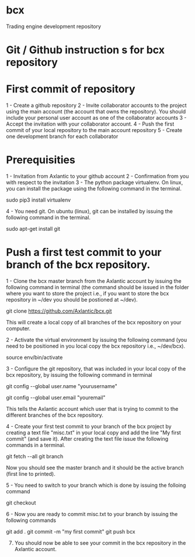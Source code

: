 # bcx
Trading engine development repository
# Git / Github instruction s for bcx repository

# First commit of repository

1 - Create a github repository
2 - Invite collaborator accounts to the project using the main account (the account that owns the repository). You should include your personal user account as one of the collaborator accounts
3 - Accept the invitation with your collaborator account.
4 - Push the first commit of your local repository to the main account repository
5 - Create one development branch for each collaborator
 

# Prerequisities

1 - Invitation from Axlantic to your github account
2 - Confirmation from you with respect to the invitation
3 - The python package virtualenv. On linux, you can install the package using the following command in the terminal.

sudo pip3 install virtualenv 

4 - You need git. On ubuntu (linux), git can be installed by issuing the following command in the terminal.

sudo apt-get install git 

# Push a first test commit to your branch of the bcx repository.

1 - Clone the bcx master branch from the Axlantic account by issuing the following command in terminal (the command should be issued in the folder where you want to store the project i.e., if you want to store the bcx repository in ~/dev you should be postioned at ~/dev).

git clone https://github.com/Axlantic/bcx.git

This will create a local copy of all branches of the bcx repository on your computer.

2 - Activate the virtual environment by issuing the following command (you need to be positioned in you local copy the bcx repository i.e., ~/dev/bcx).

source env/bin/activate

3 - Configure the git repository, that was included in your local copy of the bcx repository, by issuing the following command in terminal

git config --global user.name "yourusername"

git config --global user.email "youremail"

This tells the Axlantic account which user that is trying to commit to the different branches of the bcx repository.
  
4 - Create your first test commit to your branch of the bcx project by creating a text file "misc.txt" in your local copy and add the line "My first commit" (and save it). After creating the text file issue the following commands in a terminal.

git fetch --all
git branch

Now you should see the master branch and it should be the active branch (first line to printed).

5 - You need to switch to your branch which is done by issuing the folloing command

git checkout <yourbranch> 

6 - Now you  are ready to commit misc.txt to your branch by issuing the following commands

git add . 
git commit -m "my first commit"
git push bcx <yourbranch>

7. You should now be able to see your commit in the bcx repository in the Axlantic account.
